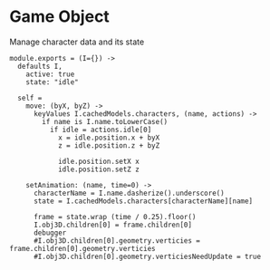Game Object
===========

Manage character data and its state

    module.exports = (I={}) ->
      defaults I,
        active: true
        state: "idle"

      self =
        move: (byX, byZ) ->
          keyValues I.cachedModels.characters, (name, actions) ->
            if name is I.name.toLowerCase()
              if idle = actions.idle[0] 
                x = idle.position.x + byX
                z = idle.position.z + byZ

                idle.position.setX x
                idle.position.setZ z
        
        setAnimation: (name, time=0) ->
          characterName = I.name.dasherize().underscore()
          state = I.cachedModels.characters[characterName][name]
          
          frame = state.wrap (time / 0.25).floor()
          I.obj3D.children[0] = frame.children[0]
          debugger 
          #I.obj3D.children[0].geometry.verticies = frame.children[0].geometry.verticies
          #I.obj3D.children[0].geometry.verticiesNeedUpdate = true
          